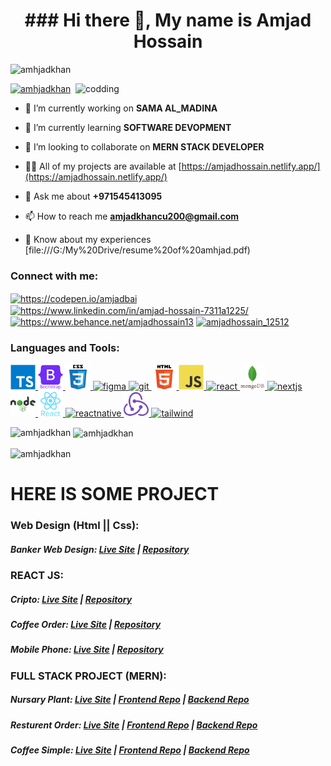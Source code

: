<h1 align="center">### Hi there 👋, My name is Amjad Hossain</h1>
<p align="left"> <img src="https://komarev.com/ghpvc/?username=amhjadkhan&label=Profile%20views&color=0e75b6&style=flat" alt="amhjadkhan" /> </p>
<img align="right" alt="codding" width="400" src="https://i.makeagif.com/media/4-05-2022/FvBVst.gif"

<p align="left"> <a href="https://github.com/ryo-ma/github-profile-trophy"><img src="https://github-profile-trophy.vercel.app/?username=amhjadkhan" alt="amhjadkhan" /></a> </p>

- 🔭 I’m currently working on **SAMA AL_MADINA**

- 🌱 I’m currently learning **SOFTWARE DEVOPMENT**

- 👯 I’m looking to collaborate on **MERN STACK DEVELOPER**

- 👨‍💻 All of my projects are available at [https://amjadhossain.netlify.app/](https://amjadhossain.netlify.app/)

- 💬 Ask me about **+971545413095**

- 📫 How to reach me **amjadkhancu200@gmail.com**

- 📄 Know about my experiences [file:///G:/My%20Drive/resume%20of%20amhjad.pdf)

<h3 align="left">Connect with me:</h3>
<p align="left">
<a href="https://codepen.io/https://codepen.io/amjadbai" target="blank"><img align="center" src="https://raw.githubusercontent.com/rahuldkjain/github-profile-readme-generator/master/src/images/icons/Social/codepen.svg" alt="https://codepen.io/amjadbai" height="30" width="40" /></a>
<a href="https://linkedin.com/in/https://www.linkedin.com/in/amjad-hossain-7311a1225/" target="blank"><img align="center" src="https://raw.githubusercontent.com/rahuldkjain/github-profile-readme-generator/master/src/images/icons/Social/linked-in-alt.svg" alt="https://www.linkedin.com/in/amjad-hossain-7311a1225/" height="30" width="40" /></a>
<a href="https://www.behance.net/https://www.behance.net/amjadhossain13" target="blank"><img align="center" src="https://raw.githubusercontent.com/rahuldkjain/github-profile-readme-generator/master/src/images/icons/Social/behance.svg" alt="https://www.behance.net/amjadhossain13" height="30" width="40" /></a>
<a href="https://discord.gg/amjadhossain_12512" target="blank"><img align="center" src="https://raw.githubusercontent.com/rahuldkjain/github-profile-readme-generator/master/src/images/icons/Social/discord.svg" alt="amjadhossain_12512" height="30" width="40" /></a>
</p>

<h3 align="left">Languages and Tools:</h3>
<a href="https://www.typescriptlang.org/" target="_blank" rel="noreferrer">
  <img src="https://raw.githubusercontent.com/devicons/devicon/master/icons/typescript/typescript-original.svg" alt="typescript" width="40" height="40"/>
</a> <a href="https://getbootstrap.com" target="_blank" rel="noreferrer"> <img src="https://raw.githubusercontent.com/devicons/devicon/master/icons/bootstrap/bootstrap-plain-wordmark.svg" alt="bootstrap" width="40" height="40"/> </a> <a href="https://www.w3schools.com/css/" target="_blank" rel="noreferrer"> <img src="https://raw.githubusercontent.com/devicons/devicon/master/icons/css3/css3-original-wordmark.svg" alt="css3" width="40" height="40"/> </a> <a href="https://www.figma.com/" target="_blank" rel="noreferrer"> <img src="https://www.vectorlogo.zone/logos/figma/figma-icon.svg" alt="figma" width="40" height="40"/> </a> <a href="https://git-scm.com/" target="_blank" rel="noreferrer"> <img src="https://www.vectorlogo.zone/logos/git-scm/git-scm-icon.svg" alt="git" width="40" height="40"/> </a> <a href="https://www.w3.org/html/" target="_blank" rel="noreferrer"> <img src="https://raw.githubusercontent.com/devicons/devicon/master/icons/html5/html5-original-wordmark.svg" alt="html5" width="40" height="40"/> </a> <a href="https://developer.mozilla.org/en-US/docs/Web/JavaScript" target="_blank" rel="noreferrer"> <img src="https://raw.githubusercontent.com/devicons/devicon/master/icons/javascript/javascript-original.svg" alt="javascript" width="40" height="40"/> </a> <a href="https://typescriptlang.org/" target="_blank" rel="noreferrer"> <img src="https://encrypted-tbn0.gstatic.com/images?q=tbn:ANd9GcTusVKNKa3RdNiBl2ecfub9BlDMUfF7mgCdaw&usqp=CAU" alt="react" width="40" height="40"/> </a> <a href="https://www.mongodb.com/" target="_blank" rel="noreferrer"> <img src="https://raw.githubusercontent.com/devicons/devicon/master/icons/mongodb/mongodb-original-wordmark.svg" alt="mongodb" width="40" height="40"/> </a> <a href="https://nextjs.org/" target="_blank" rel="noreferrer"> <img src="https://cdn.worldvectorlogo.com/logos/nextjs-2.svg" alt="nextjs" width="40" height="40"/> </a> <a href="https://nodejs.org" target="_blank" rel="noreferrer"> <img src="https://raw.githubusercontent.com/devicons/devicon/master/icons/nodejs/nodejs-original-wordmark.svg" alt="nodejs" width="40" height="40"/> </a> <a href="https://reactjs.org/" target="_blank" rel="noreferrer"> <img src="https://raw.githubusercontent.com/devicons/devicon/master/icons/react/react-original-wordmark.svg" alt="react" width="40" height="40"/> </a> <a href="https://reactnative.dev/" target="_blank" rel="noreferrer"> <img src="https://reactnative.dev/img/header_logo.svg" alt="reactnative" width="40" height="40"/> </a> <a href="https://redux.js.org" target="_blank" rel="noreferrer"> <img src="https://raw.githubusercontent.com/devicons/devicon/master/icons/redux/redux-original.svg" alt="redux" width="40" height="40"/> </a> <a href="https://tailwindcss.com/" target="_blank" rel="noreferrer"> <img src="https://www.vectorlogo.zone/logos/tailwindcss/tailwindcss-icon.svg" alt="tailwind" width="40" height="40"/> </a> </p>

<p><img align="left" src="https://github-readme-stats.vercel.app/api/top-langs?username=amhjadkhan&show_icons=true&locale=en&layout=compact" alt="amhjadkhan" /></p>

<p>&nbsp;<img align="center" src="https://github-readme-stats.vercel.app/api?username=amhjadkhan&show_icons=true&locale=en" alt="amhjadkhan" /></p>

<p><img align="center" src="https://github-readme-streak-stats.herokuapp.com/?user=amhjadkhan&" alt="amhjadkhan" /></p>

<h1>HERE IS SOME PROJECT</h1>

<h3>Web Design (Html || Css):</h3>
<h5>Banker Web Design: <a href="https://amhjadkhan.github.io/samim-osman/">Live Site</a> | <a href="https://github.com/AmhjadKhan/samim-osman">Repository</a></h5>

<h3>REACT JS:</h3>
<h5>Cripto: <a href="https://criptotter.netlify.app/">Live Site</a> | <a href="https://github.com/AmhjadKhan/Crypto">Repository</a></h5>
<h5>Coffee Order: <a href="https://ducoffeestore.netlify.app/">Live Site</a> | <a href="https://github.com/AmhjadKhan/coffeestoreclint">Repository</a></h5>
<h5>Mobile Phone: <a href="https://dumobileshop.netlify.app/">Live Site</a> | <a href="https://github.com/AmhjadKhan/phoneproject">Repository</a></h5>

<h3>FULL STACK PROJECT (MERN):</h3>
<h5>Nursary Plant: <a href="https://onlinenursarybook.netlify.app/">Live Site</a> | <a href="https://github.com/AmhjadKhan/Online-nursary-Frontend">Frontend Repo</a> | <a href="https://github.com/AmhjadKhan/onlinenursary-server">Backend Repo</a></h5>
<h5>Resturent Order: <a href="https://resturentorders.netlify.app/">Live Site</a> | <a href="https://github.com/AmhjadKhan/resturent_clint">Frontend Repo</a> | <a href="https://github.com/AmhjadKhan/Resturent_server">Backend Repo</a></h5>
<h5>Coffee Simple: <a href="https://ducoffeestore.netlify.app/">Live Site</a> | <a href="https://github.com/AmhjadKhan/coffeestoreclint">Frontend Repo</a> | <a href="https://github.com/AmhjadKhan/coffeebackend">Backend Repo</a></h5>


